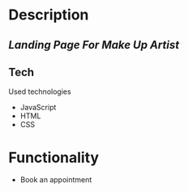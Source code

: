 # Description

## _Landing Page For Make Up Artist_

## Tech

Used technologies

- JavaScript
- HTML
- CSS

# Functionality

- Book an appointment
